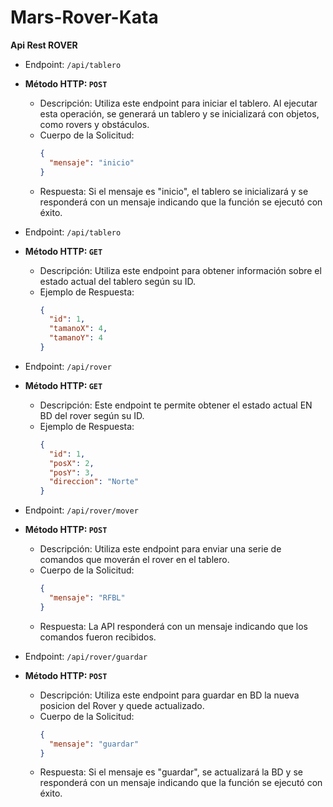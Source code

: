# Mars-Rover-Kata
**Api Rest ROVER**

- Endpoint: `/api/tablero`
- **Método HTTP: `POST`** 
  - Descripción: Utiliza este endpoint para iniciar el tablero. Al ejecutar esta operación, se generará un tablero y se inicializará con objetos, como rovers y obstáculos.
  - Cuerpo de la Solicitud:
    ```json
    { 
      "mensaje": "inicio" 
    }
    ```
  - Respuesta: Si el mensaje es "inicio", el tablero se inicializará y se responderá con un mensaje indicando que la función se ejecutó con éxito.

- Endpoint: `/api/tablero`
- **Método HTTP: `GET`**
  - Descripción: Utiliza este endpoint para obtener información sobre el estado actual del tablero según su ID.
  - Ejemplo de Respuesta: 
    ```json
    {
      "id": 1,
      "tamanoX": 4,
      "tamanoY": 4
    }
    ```

- Endpoint: `/api/rover`
- **Método HTTP: `GET`**
  - Descripción: Este endpoint te permite obtener el estado actual EN BD del rover según su ID.
  - Ejemplo de Respuesta: 
    ```json
    {
      "id": 1,
      "posX": 2,
      "posY": 3,
      "direccion": "Norte"
    }
    ```

- Endpoint: `/api/rover/mover`
- **Método HTTP: `POST`**
  - Descripción: Utiliza este endpoint para enviar una serie de comandos que moverán el rover en el tablero.
  - Cuerpo de la Solicitud: 
    ```json
    {
      "mensaje": "RFBL"
    }
    ```
  - Respuesta: La API responderá con un mensaje indicando que los comandos fueron recibidos.

- Endpoint: `/api/rover/guardar`
- **Método HTTP: `POST`**
  - Descripción: Utiliza este endpoint para guardar en BD la nueva posicion del Rover y quede actualizado.
  - Cuerpo de la Solicitud:
    ```json
    {
      "mensaje": "guardar"
    }
    ```
  - Respuesta: Si el mensaje es "guardar", se actualizará la BD y se responderá con un mensaje indicando que la función se ejecutó con éxito.
